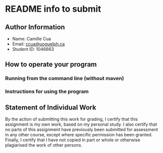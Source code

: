 # README info to submit

## Author Information

* Name: Camille Cua
* Email: ccua@uoguelph.ca
* Student ID: 1046663



## How to operate your program

### Running from the command line (without maven)

### Instructions for using the program

## Statement of Individual Work

By the action of submitting this work for grading, I certify that this assignment is my own work, based on my personal study.  I also certify that no parts of this assignment have previously been submitted for assessment in any other course, except where specific permission has been granted.  Finally, I certify that I have not copied in part or whole  or otherwise plagiarised the work of other persons.

